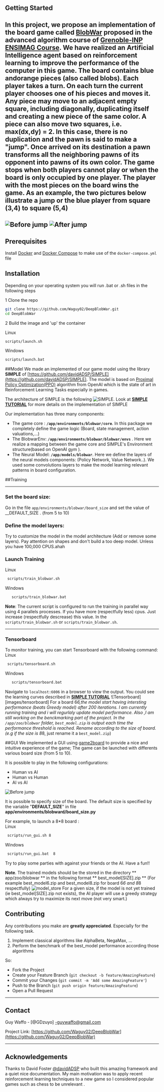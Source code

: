 ## Getting Started

In this project, we propose an implementation of the board game called [BlobWar](https://bpi-etu.pages.ensimag.fr/2-iterations/travaux-pratiques/travaux-pratiques/11-blobwars/index.html)
 proposed in the advanced algorithm course of [Grenoble-INP ENSIMAG Course](https://ensimag.grenoble-inp.fr/).  We have realized an Artificial Intelligence agent based on reinforcement learning to improve the performance of the computer in this game.
The board contains blue andorange pieces (also called blobs). Each player takes a turn. On each turn the current player chooses one of his pieces and moves it. Any piece may move to an adjacent empty square, including diagonally, duplicating itself and creating a new piece of the same color. A piece can also move two squares, i.e. max(dx,dy) = 2. In this case, there is no duplication and the pawn is said to make a "jump". Once arrived on its destination a pawn transforms all the neighboring pawns of its opponent into pawns of its own color. The game stops when both players cannot play or when the board is only occupied by one player. The player with the most pieces on the board wins the game.
As an example, the two pictures below illustrate a jump or the blue player from square (3,4) to square (5,4)
---
![Before jump](images/before_jump.png)
![After jump](images/after_jump.png)
---
## Prerequisites
Install [Docker](https://github.com/davidADSP/SIMPLE/issues) and [Docker Compose](https://docs.docker.com/compose/install/) to make use of the `docker-compose.yml` file

## Installation
Depending on your operating system you will run .bat or .sh files in the following steps

1 Clone the repo
```sh
git clone https://github.com/Waguy02/DeepBlobWar.git
cd DeepBlobWar
```
2 Build the image and 'up' the container

Linux
   ``` sh 
   scripts/launch.sh  
   ```
Windows 
   ``` bat 
   scripts/launch.bat  
   ```


 


##Model
We made an implemented of our game model using the library **SIMPLE** of [https://github.com/davidADSP/SIMPLE](https://github.com/davidADSP/SIMPLE).
The model is based on [Proximal Policy Optimization(PPO)](https://openai.com/blog/openai-baselines-ppo/) algorithm from OpenAI which is the state of art in Reinforcement Learning Tasks especially in games.

The architecture of SIMPLE is the following
![SIMPLE](images/diagram.png).
Look at  **[SIMPLE TUTORIAL](https://medium.com/applied-data-science/how-to-train-ai-agents-to-play-multiplayer-games-using-self-play-deep-reinforcement-learning-247d0b440717)** for more details on the 
implementation of SIMPLE



Our implementation has three many components:
* The game core : **`/app/environments/blobwar/core`**. In this package we completely define the game logic (Board, state management, action valuations,...)
* The BlobwarEnv:   **`/app/environments/blobwar/blobwar/envs`** . Here we realize a mapping between the game core and SIMPLE's Environment structure(based on OpenAI gym ).
* The Neural Model: **`/app/models/blobwar`**. Here we define the layers of the neural models components: (Policy Network, Value Network..). We used some convolutions 
layers to make the model learning relevant patterns in board configuration. 




##Training 
___
### Set the board size:
Go in the file `app/environments/blobwar/board_size` and set the value of __DEFAULT_SIZE . (from 5 to 10)


### Define the model layers:
Try to customize the model in the model architecture (Add or remove some layers). Pay attention on shapes and don't build a too deep model. Unless you have 100,000 CPUS.ahah



### Launch Training
Linux
  ```sh
   scripts/train_blobwar.sh
  ```
   Windows
  ```bash
     scripts/train_blobwar.bat
  ```
**Note**: The current script is configured to run the training in parallel way using 4 parallels processes. If you have more (respectfully less) cpus.
Just increase (respectfully descrease) this value. In the `scripts/train_blobwar.sh` or `scripts/train_blobwar.sh`.
___



<!-- TENSORBOARD -->
### Tensorboard

To monitor training, you can start Tensorboard with the following command:
  Linux
  ```sh
   scripts/tensorboard.sh
  ```
   Windows
  ```bash
     scripts/tensorboard.bat
  ```
Navigate to `localhost:6006` in a browser to view the output. You could see the learning curves described in **[SIMPLE TUTORIAL](https://medium.com/applied-data-science/how-to-train-ai-agents-to-play-multiplayer-games-using-self-play-deep-reinforcement-learning-247d0b440717)**
![Tensorboard][images/tensorboard]
For a board 6*6,the model start having intersting performance (beats Greedy model) after 200 iterations. I am currently running training and i will regurlaly update model 
performance. Also ,I am still working on the benckmarking part of the project.
In the `/app/zoo/blobwar` folder, `best_model.zip` is output each time the performance threshold is reached. Rename according to the size of board. (e.g if the size is 8*8, just rename it a `best_model.zip`) 


##GUI
We implemented a GUI using [game2board](https://github.com/mjbrusso/game2dboard]) to provide a nice and intuitive experience of the game; 
The game can be launched with differents various board size (from 5 to 10).

It is possible to play in the following configurations:
* Human vs AI
* Human vs Human
* AI vs AI

![Before jump](images/gui.png)
    
  It is possible to specify size of the board. The default size is specified by the variable "__DEFAULT_SIZE__" in file 
  **app/environments/blobward/board_size.py**
  
  For example, to launch a 8*8 board :  
  Linux
  ```sh
   scripts/run_gui.sh 8
  ```       
  Windows
  ```Bash
   scripts/run_gui.bat  8
  ```   
   Try to play some parties with against your friends or the AI. Have a fun!!

**Note**. The trained models should be the stored in the directory ** app/zoo/blobwar ** in the following format ** best_model[SIZE].zip **
(For example best_model6.zip and best_model8.zip for board 6*6 and 8*8 respectfully)
![model_store](images/model_store)
For a given size, if the model is not yet trained (ie best_model[SIZE].zip not exists), the AI player will use a greedy strategy which always try to 
maximize its next move (not very smart.)





<!-- CONTRIBUTING -->
## Contributing
Any contributions you make are **greatly appreciated**. Especially for the following task.
1. Implement classical algorithms like AlphaBeta, NegaMax, ...
2. Perform the benchmark of the best_model performance according those algorithms 


So: 
* Fork the Project
* Create your Feature Branch (`git checkout -b feature/AmazingFeature`)
* Commit your Changes (`git commit -m 'Add some AmazingFeature'`)
* Push to the Branch (`git push origin feature/AmazingFeature`)
* Open a Pull Request



---
<!-- CONTACT -->
## Contact
Guy Waffo - [@GDzuyo] -guywaffo@gmail.com


Project Link: [https://github.com/Waguy02/DeepBlobWar](https://github.com/Waguy02/DeepBlobWar)


---
<!-- ACKNOWLEDGEMENTS -->
## Acknowledgements
Thanks to David Foster [@davidADSP](https://twitter.com/davidADSP) who built this amazing framework and a quiet nice documentation. 
My main motivation was to apply recent reinforcement learning techniques to a new game so I considered popular games such as chess to
be unrelevant .



<!-- MARKDOWN LINKS & IMAGES -->
<!-- https://www.markdownguide.org/basic-syntax/#reference-style-links -->
[contributors-url]: https://github.com/Waguy02/DeepBlobWar/graphs/contributors
[forks-shield]: https://img.shields.io/github/forks/davidADSP/SIMPLE.svg?style=for-the-badge
[forks-url]: https://github.com/Waguy02/DeepBlobWar/network/members
[linkedin-url]: https://www.linkedin.com/in/guy-stephane-waffo-159030192/